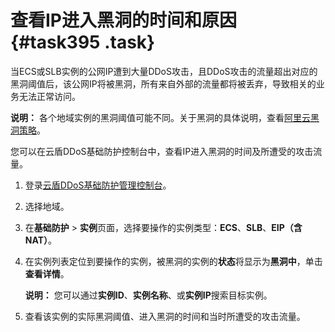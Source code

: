 # 查看IP进入黑洞的时间和原因 {#task395 .task}

当ECS或SLB实例的公网IP遭到大量DDoS攻击，且DDoS攻击的流量超出对应的黑洞阈值后，该公网IP将被黑洞，所有来自外部的流量都将被丢弃，导致相关的业务无法正常访问。

**说明：** 各个地域实例的黑洞阈值可能不同。关于黑洞的具体说明，查看[阿里云黑洞策略](../../../../cn.zh-CN/.md#)。

您可以在云盾DDoS基础防护控制台中，查看IP进入黑洞的时间及所遭受的攻击流量。

1.  登录[云盾DDoS基础防护管理控制台](https://yundun.console.aliyun.com/?p=ddosnext)。 
2.  选择地域。 
3.  在**基础防护** \> **实例**页面，选择要操作的实例类型：**ECS**、**SLB**、**EIP（含NAT）**。 
4.  在实例列表定位到要操作的实例，被黑洞的实例的**状态**将显示为**黑洞中**，单击**查看详情**。 

    **说明：** 您可以通过**实例ID**、**实例名称**、或**实例IP**搜索目标实例。

5.  查看该实例的实际黑洞阈值、进入黑洞的时间和当时所遭受的攻击流量。 


